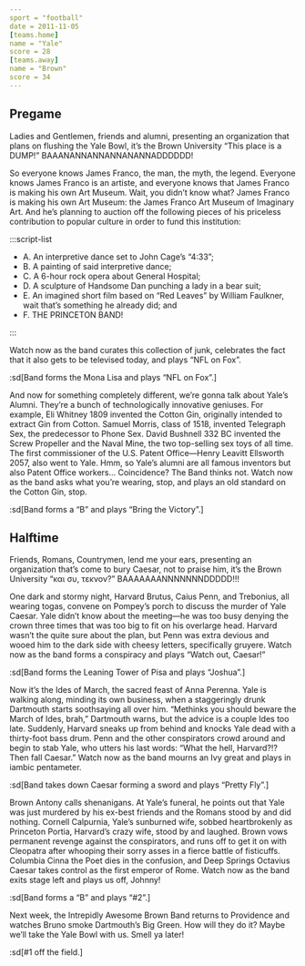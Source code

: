 ```yaml
---
sport = "football"
date = 2011-11-05
[teams.home]
name = "Yale"
score = 28
[teams.away]
name = "Brown"
score = 34
---
```


## Pregame

Ladies and Gentlemen, friends and alumni, presenting an organization that plans on flushing the Yale Bowl, it’s the Brown University “This place is a DUMP!” BAAANANNANNANNANANNADDDDDD!

So everyone knows James Franco, the man, the myth, the legend. Everyone knows James Franco is an artiste, and everyone knows that James Franco is making his own Art Museum. Wait, you didn’t know what? James Franco is making his own Art Museum: the James Franco Art Museum of Imaginary Art. And he’s planning to auction off the following pieces of his priceless contribution to popular culture in order to fund this institution:

:::script-list

- A. An interpretive dance set to John Cage’s “4:33”;
- B. A painting of said interpretive dance;
- C. A 6-hour rock opera about General Hospital;
- D. A sculpture of Handsome Dan punching a lady in a bear suit;
- E. An imagined short film based on “Red Leaves” by William Faulkner, wait that’s something he already did; and
- F. THE PRINCETON BAND!

:::

Watch now as the band curates this collection of junk, celebrates the fact that it also gets to be televised today, and plays “NFL on Fox”.

:sd[Band forms the Mona Lisa and plays “NFL on Fox”.]

And now for something completely different, we’re gonna talk about Yale’s Alumni. They’re a bunch of technologically innovative geniuses. For example, Eli Whitney 1809 invented the Cotton Gin, originally intended to extract Gin from Cotton. Samuel Morris, class of 1518, invented Telegraph Sex, the predecessor to Phone Sex. David Bushnell 332 BC invented the Screw Propeller and the Naval Mine, the two top-selling sex toys of all time. The first commissioner of the U.S. Patent Office—Henry Leavitt Ellsworth 2057, also went to Yale. Hmm, so Yale’s alumni are all famous inventors but also Patent Office workers... Coincidence? The Band thinks not. Watch now as the band asks what you’re wearing, stop, and plays an old standard on the Cotton Gin, stop.

:sd[Band forms a “B” and plays “Bring the Victory”.]

## Halftime

Friends, Romans, Countrymen, lend me your ears, presenting an organization that’s come to bury Caesar, not to praise him, it’s the Brown University “και συ, τεκνον?” BAAAAAAANNNNNNNDDDDD!!!

One dark and stormy night, Harvard Brutus, Caius Penn, and Trebonius, all wearing togas, convene on Pompey’s porch to discuss the murder of Yale Caesar. Yale didn’t know about the meeting—he was too busy denying the crown three times that was too big to fit on his overlarge head. Harvard wasn’t the quite sure about the plan, but Penn was extra devious and wooed him to the dark side with cheesy letters, specifically gruyere. Watch now as the band forms a conspiracy and plays “Watch out, Caesar!”

:sd[Band forms the Leaning Tower of Pisa and plays “Joshua”.]

Now it’s the Ides of March, the sacred feast of Anna Perenna. Yale is walking along, minding its own business, when a staggeringly drunk Dartmouth starts soothsaying all over him. “Methinks you should beware the March of Ides, brah,” Dartmouth warns, but the advice is a couple Ides too late. Suddenly, Harvard sneaks up from behind and knocks Yale dead with a thirty-foot bass drum. Penn and the other conspirators crowd around and begin to stab Yale, who utters his last words: “What the hell, Harvard?!? Then fall Caesar.” Watch now as the band mourns an Ivy great and plays in iambic pentameter.

:sd[Band takes down Caesar forming a sword and plays “Pretty Fly”.]

Brown Antony calls shenanigans. At Yale’s funeral, he points out that Yale was just murdered by his ex-best friends and the Romans stood by and did nothing. Cornell Calpurnia, Yale’s sunburned wife, sobbed heartbrokenly as Princeton Portia, Harvard’s crazy wife, stood by and laughed. Brown vows permanent revenge against the conspirators, and runs off to get it on with Cleopatra after whooping their sorry asses in a fierce battle of fisticuffs. Columbia Cinna the Poet dies in the confusion, and Deep Springs Octavius Caesar takes control as the first emperor of Rome. Watch now as the band exits stage left and plays us off, Johnny!

:sd[Band forms a “B” and plays “#2”.]

Next week, the Intrepidly Awesome Brown Band returns to Providence and watches Bruno smoke Dartmouth’s Big Green. How will they do it? Maybe we’ll take the Yale Bowl with us. Smell ya later!

:sd[#1 off the field.]
